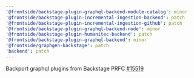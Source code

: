 ```yaml
---
'@frontside/backstage-plugin-graphql-backend-module-catalog': minor
'@frontside/backstage-plugin-incremental-ingestion-backend': patch
'@frontside/backstage-plugin-incremental-ingestion-github': patch
'@frontside/backstage-plugin-graphql-backend-node': minor
'@frontside/backstage-plugin-humanitec-backend': patch
'@frontside/backstage-plugin-graphql-backend': minor
'@frontside/graphgen-backstage': patch
'backend': patch
---
```


Backport graphql plugins from Backstage PRFC [#15519](https://github.com/backstage/backstage/pull/15519)
